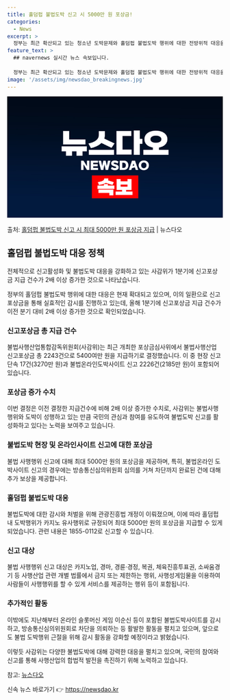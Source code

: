 ```yaml
---
title: 홀덤펍 불법도박 신고 시 5000만 원 포상금!
categories:
  - News
excerpt: >
  정부는 최근 확산되고 있는 청소년 도박문제와 홀덤펍 불법도박 행위에 대한 전방위적 대응을 강화하고 있다. 이…
feature_text: >
  ## navernews 실시간 뉴스 속보입니다.

  정부는 최근 확산되고 있는 청소년 도박문제와 홀덤펍 불법도박 행위에 대한 전방위적 대응을 강화하고 있다. 이…
image: '/assets/img/newsdao_breakingnews.jpg'
---
```


![뉴스다오 속보](/assets/img/newsdao_breakingnews.jpg)

<p>출처: <a href="https://newsdao.kr/3634" rel="dofollow">홀덤펍 불법도박 신고 시 최대 5000만 원 포상금 지급</a> | 뉴스다오</p>

<h2 data-ke-size="size26">홀덤펍 불법도박 대응 정책</h2>
전체적으로 신고활성화 및 불법도박 대응을 강화하고 있는 사감위가 1분기에 신고포상금 지급 건수가 2배 이상 증가한 것으로 나타났습니다.

<p data-ke-size="size16">정부의 홀덤펍 불법도박 행위에 대한 대응은 현재 확대되고 있으며, 이의 일환으로 신고포상금을 통해 실효적인 감시를 진행하고 있는데, 올해 1분기에 신고포상금 지급 건수가 이전 분기 대비 2배 이상 증가한 것으로 확인되었습니다.</p>

<h3>신고포상금 총 지급 건수</h3>
불법사행산업통합감독위원회(사감위)는 최근 개최한 포상금심사위에서 불법사행산업 신고포상금 총 2243건으로 5400여만 원을 지급하기로 결정했습니다. 이 중 현장 신고 단속 17건(3270만 원)과 불법온라인도박사이트 신고 2226건(2185만 원)이 포함되어 있습니다.

<h3>포상금 증가 수치</h3>
이번 결정은 이전 결정한 지급건수에 비해 2배 이상 증가한 수치로, 사감위는 불법사행행위와 도박이 성행하고 있는 만큼 국민의 관심과 참여를 유도하여 불법도박 신고를 활성화하고 있다는 노력을 보여주고 있습니다.

<h3>불법도박 현장 및 온라인사이트 신고에 대한 포상금</h3>
불법 사행행위 신고에 대해 최대 5000만 원의 포상금을 제공하며, 특히, 불법온라인 도박사이트 신고의 경우에는 방송통신심의위원회 심의를 거쳐 차단까지 완료된 건에 대해 추가 보상을 제공합니다.

<h3>홀덤펍 불법도박 대응</h3>
불법도박에 대한 감시와 처벌을 위해 관광진흥법 개정이 이뤄졌으며, 이에 따라 홀덤펍 내 도박행위가 카지노 유사행위로 규정되어 최대 5000만 원의 포상금을 지급할 수 있게 되었습니다. 관련 내용은 1855-0112로 신고할 수 있습니다.

<h3>신고 대상</h3>
불법 사행행위 신고 대상은 카지노업, 경마, 경륜·경정, 복권, 체육진흥투표권, 소싸움경기 등 사행산업 관련 개별 법률에서 금지 또는 제한하는 행위, 사행성게임물을 이용하여 사람들이 사행행위를 할 수 있게 서비스를 제공하는 행위 등이 포함됩니다.

<h3>추가적인 활동</h3>
이밖에도 지난해부터 온라인 슬롯머신 게임 이순신 등이 포함된 불법도박사이트를 감시하고, 방송통신심의위원회로 차단을 의뢰하는 등 활발한 활동을 펼치고 있으며, 앞으로도 불법 도박행위 근절을 위해 감시 활동을 강화할 예정이라고 밝혔습니다.

이렇듯 사감위는 다양한 불법도박에 대해 강력한 대응을 펼치고 있으며, 국민의 참여와 신고를 통해 사행산업의 합법적 발전을 촉진하기 위해 노력하고 있습니다.

참고: <a href="https://newsdao.kr/3634">뉴스다오</a> 

신속 뉴스 바로가기 👉 <a href="https://newsdao.kr" rel="dofollow">https://newsdao.kr</a>


